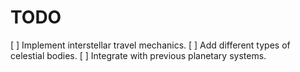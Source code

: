 # TODO

[ ] Implement interstellar travel mechanics.
[ ] Add different types of celestial bodies.
[ ] Integrate with previous planetary systems.